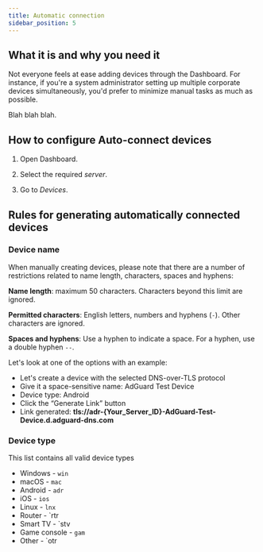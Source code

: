 ```yaml
---
title: Automatic connection
sidebar_position: 5
---
```


## What it is and why you need it

Not everyone feels at ease adding devices through the Dashboard. For instance, if you're a system administrator setting up multiple corporate devices simultaneously, you'd prefer to minimize manual tasks as much as possible.

Blah blah blah.

## How to configure Auto-connect devices

1. Open Dashboard.

1. Select the required *server*.

1. Go to *Devices*.

## Rules for generating automatically connected devices

### Device name

When manually creating devices, please note that there are a number of restrictions related to name length, characters, spaces and hyphens:

**Name length**: maximum 50 characters. Characters beyond this limit are ignored.

**Permitted characters**: English letters, numbers and hyphens (`-`). Other characters are ignored.

**Spaces and hyphens**: Use a hyphen to indicate a space. For a hyphen, use a double hyphen `--`.

Let's look at one of the options with an example:

- Let's create a device with the selected DNS-over-TLS protocol
- Give it a space-sensitive name: AdGuard Test Device
- Device type: Android
- Click the “Generate Link” button
- Link generated: **tls://adr-{Your_Server_ID}-AdGuard-Test-Device.d.adguard-dns.com**

### Device type

This list contains all valid device types

- Windows - `win`
- macOS - `mac`
- Android - `adr`
- iOS - `ios`
- Linux - `lnx`
- Router - `rtr
- Smart TV - `stv
- Game console - `gam`
- Other - `otr
